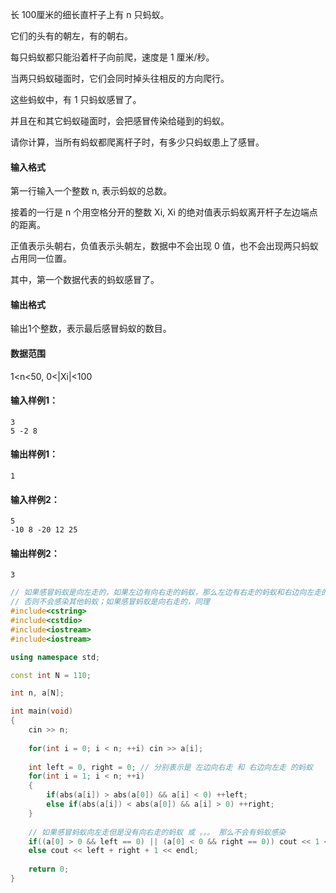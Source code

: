 长 100厘米的细长直杆子上有 n 只蚂蚁。

它们的头有的朝左，有的朝右。

每只蚂蚁都只能沿着杆子向前爬，速度是 1 厘米/秒。

当两只蚂蚁碰面时，它们会同时掉头往相反的方向爬行。

这些蚂蚁中，有 1 只蚂蚁感冒了。

并且在和其它蚂蚁碰面时，会把感冒传染给碰到的蚂蚁。

请你计算，当所有蚂蚁都爬离杆子时，有多少只蚂蚁患上了感冒。

#### 输入格式

第一行输入一个整数 n, 表示蚂蚁的总数。

接着的一行是 n 个用空格分开的整数 Xi, Xi 的绝对值表示蚂蚁离开杆子左边端点的距离。

正值表示头朝右，负值表示头朝左，数据中不会出现 0 值，也不会出现两只蚂蚁占用同一位置。

其中，第一个数据代表的蚂蚁感冒了。

#### 输出格式

输出1个整数，表示最后感冒蚂蚁的数目。

#### 数据范围

1<n<50,
0<|Xi|<100

#### 输入样例1：

```
3
5 -2 8
```

#### 输出样例1：

```
1
```

#### 输入样例2：

```
5
-10 8 -20 12 25
```

#### 输出样例2：

```
3
```



```cpp
// 如果感冒蚂蚁是向左走的，如果左边有向右走的蚂蚁，那么左边有右走的蚂蚁和右边向左走的蚂蚁都会被感染
// 否则不会感染其他蚂蚁；如果感冒蚂蚁是向右走的，同理
#include<cstring>
#include<cstdio>
#include<iostream>
#include<iostream>

using namespace std;

const int N = 110;

int n, a[N];

int main(void)
{
    cin >> n;
    
    for(int i = 0; i < n; ++i) cin >> a[i];
    
    int left = 0, right = 0; // 分别表示是 左边向右走 和 右边向左走 的蚂蚁
    for(int i = 1; i < n; ++i)
    {
        if(abs(a[i]) > abs(a[0]) && a[i] < 0) ++left;
        else if(abs(a[i]) < abs(a[0]) && a[i] > 0) ++right;
    }
    
    // 如果感冒蚂蚁向左走但是没有向右走的蚂蚁 或 。。。 那么不会有蚂蚁感染
    if((a[0] > 0 && left == 0) || (a[0] < 0 && right == 0)) cout << 1 << endl;
    else cout << left + right + 1 << endl;
    
    return 0;
}
```

